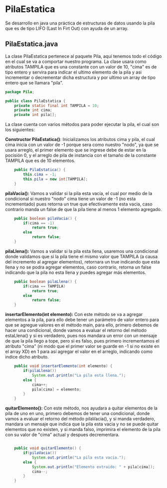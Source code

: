 # PilaEstatica
Se desarrollo en java una práctica de estructuras de datos usando la pila que es de tipo LIFO (Last In Firt Out) con ayuda de un array.

## PilaEstatica.java
La clase PilaEstatica pertenece al paquete Pila, aquí tenemos todo el código en el cual se va a comportar nuestro programa.
La clase usara como atributos TAMPILA que es una constante con un valor de 10, "cima" es de tipo entero y servira para indicar el ultimo elemento de la pila y asi incrementar o decrementar dicha estructura y por ultimo un array de tipo entero que se llamara "pila".

``` Java
package Pila;

public class PilaEstatica {
    private static final int TAMPILA = 10;
    private int cima;
    private int pila[];
```

La clase cuenta con varios métodos para poder ejecutar la pila, el cual son los siguientes:

**Constructor PilaEstatica()**: Inicializamos los atributos cima y pila, el cual cima inicia con un valor de -1 porque sera como nuestro "nodo", ya que se usara arreglo, el primer elemento que se ingrese debe de estar en la pocisión 0, y el arreglo de pila de instancia con el tamaño de la constante TAMPILA que es de 10 elementos.
```java
    public PilaEstatica() {
        this.cima = -1;
        this.pila = new int[TAMPILA];
    }
```

**pilaVacia():** Vamos a validar si la pila esta vacía, el cual por medio de la condicional si nuestro "nodo" cima tiene un valor de -1 (no esta incrementado) pues retorna un true que efectivamente esta vacia, caso contrario manda un false de que la pila tiene al menos 1 elemento agregado.
```java
    public boolean pilaVacia() {
        if(cima == -1)
            return true;
        else
            return false;
    }
```

**pilaLlena():** Vamos a validar si la pila esta llena, usaremos una condicional donde validamos que si la pila tiene el mismo valor que TAMPILA (a causa del incremento al agregar elementos), retornara un true indicando que esta llena y no se podra agregar elementos, caso contrario, retorna un false indicando que la pila no esta llena y puedes agregar más elementos.
```java
    public boolean pilaLlena() {
        if(cima == TAMPILA)
            return true;
        else 
            return false;
    }
```

**insertarElemento(int elemento):** Con este método se va a agregar elementos a la pila, para ello debe tener un parámetro de valor entero para que se agregue valores en el método main, para ello, primero debemos de hacer una condicional, donde vamos a evaluar el retorno del método estaLlena() y si es verdadero, pues nos mandara un error con un mensaje de que la pila llego a tope, pero si es falso, pues primero incrementamos el atributo "cima" (ni modo que el primer valor se guarde en -1 si no existe en el array XD) en 1 para así agregar el valor en el arreglo, indicando como indice dicho atributo.
```java
    public void insertarElemento(int elemento) {
        if(pilaLlena())
            System.out.println("La pila esta llena.");
        else {
            cima++;
            pila[cima] = elemento;
        }
    }
```

**quitarElemento():** Con este método, nos ayudara a quitar elementos de la pila de uno en uno, primero debemos de tener una condicional, donde vamos a evaluar el retorno del método pilaVacia(), y si manda verdadero, mandara un mensaje que indica que la pila esta vacia y no se puede quitar elementos que no existen, y si manda falso, imprimira el elemento de la pila con su valor de "cima" actual y despues decrementara.
``` java

    public void quitarElemento() {
        if(pilaVacia())
            System.out.println("La pila esta vacia.");
        else {
            System.out.println("Elemento extraido: " + pila[cima]);
            cima--;
        }
    }
```
